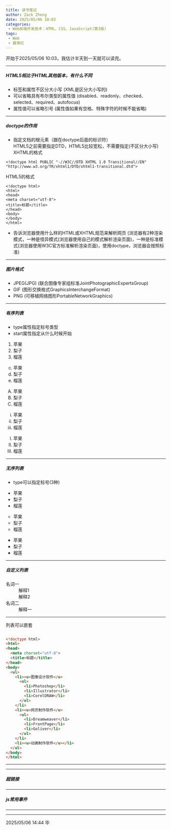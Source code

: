 ```yaml
---
title: 读书笔记
author: Zack Zheng
date: 2025/05/06 10:03
categories:
 - Web前端开发技术：HTML、CSS、JavaScript(第3版)
tags:
 - Web
 - 聂常红
---
```


开始于2025/05/06 10:03，我估计半天到一天就可以读完。

---------------------

##### HTML5相比于HTML其他版本，有什么不同

+ 标签和属性不区分大小写
(XML是区分大小写的)
+ 可以省略具有布尔类型的属性值
(disabled、readonly、checked、selected、required、autofocus)
+ 属性值可以省略引号
(属性值如果有空格、特殊字符的时候不能省略)

---------------------

##### doctype的作用

+ 指定文档的根元素（跟在doctype后面的标识符）    
HTML5之前需要指定DTD，HTML5比较宽松，不需要指定(不区分大小写)     
XHTML的格式    
```XHTML
<!doctype html PUBLIC "-//W3C//DTD XHTML 1.0 Transitional//EN" "http://www.w3.org/TR/xhtml1/DTD/xhtml1-transitional.dtd">
```
HTML5的格式     
```HTML5
<!doctype html>
<html>
<head>
<meta charset="utf-8">
<title>标题</title>
</head>
<body>
</body>
</html>
```
+ 告诉浏览器使用什么样的HTML或XHTML规范来解析网页
(浏览器有2种渲染模式，一种是怪异模式(浏览器使用自己的模式解析渲染页面)，一种是标准模式(浏览器使用W3C官方标准解析渲染页面)，使用doctype，浏览器会按照标准)

---------------------

##### 图片格式

+ JPEG(JPG)
(联合图像专家组标准JointPhotographicExpertsGroup)
+ GIF
(图形交换格式GraphicsInterchangeFormat)
+ PNG
(可移植网络图形PortableNetworkGraphics)


---------------------

##### 有序列表

+ type属性指定标号类型
+ start属性指定从什么时候开始

<ol type="1">
  <li>苹果</li>
  <li>梨子</li>
  <li>榴莲</li>
</ol>

<ol type="a" start="3">
  <li>苹果</li>
  <li>梨子</li>
  <li>榴莲</li>
</ol>

<ol type="A">
  <li>苹果</li>
  <li>梨子</li>
  <li>榴莲</li>
</ol>

<ol type="i">
  <li>苹果</li>
  <li>梨子</li>
  <li>榴莲</li>
</ol>

<ol type="I">
  <li>苹果</li>
  <li>梨子</li>
  <li>榴莲</li>
</ol>

---------------------

##### 无序列表

+ type可以指定标号(3种)

<ul type="disc">
  <li>苹果</li>
  <li>梨子</li>
  <li>榴莲</li>
</ul>

<ul type="circle">
  <li>苹果</li>
  <li>梨子</li>
  <li>榴莲</li>
</ul>

<ul type="square">
  <li>苹果</li>
  <li>梨子</li>
  <li>榴莲</li>
</ul>

---------------------

##### 自定义列表

<dl>
  <dt>名词一</dt>
    <dd>解释1</dd>
    <dd>解释2</dd>
  <dt>名词二</dt>
    <dd>解释一</dd>
</dl>

---------------------

列表可以嵌套

```html

<!doctype html>
<html>
<head>
  <meta charset="utf-8">
  <title>标题</title>
</head>
<body>
  <ul>
    <li><u>图像设计软件</u>
      <ol>
        <li>Photoshop</li>
        <li>Illustrator</li>
        <li>CorelDRAW</li>
      </ol>
    </li>
    <li><u>网页制作软件</u>
      <ul>
        <li>Dreamweaver</li>
        <li>FrontPage</li>
        <li>Goliver</li>
      </ul>
    </li>
    <li><u>动画制作软件</u></li>
  </ul>
</body>
</html>

```

---------------------

<simple-img src="https://gitee.com/zackzhengxy/picGallery/raw/main/imgs/块元素行内元素及行内块元素.png"></simple-img>


---------------------

##### 超链接

<simple-img src="https://gitee.com/zackzhengxy/picGallery/raw/main/imgs/超链接a标签.png"></simple-img>


---------------------

##### js常用事件


<simple-img src="https://gitee.com/zackzhengxy/picGallery/raw/main/imgs/js常用事件.png"></simple-img>


---------------------

<simple-img src="https://gitee.com/zackzhengxy/picGallery/raw/main/imgs/BOM和DOM.png"></simple-img>


---------------------

2025/05/06 14:44 毕
